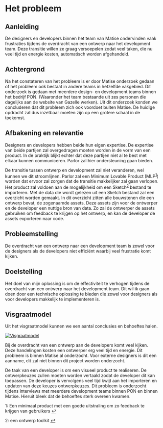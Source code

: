# Het probleem

## Aanleiding

De designers en developers binnen het team van Matise ondervinden vaak frustraties tijdens de overdracht van een ontwerp naar het development team. Deze transitie willen ze graag versoepelen zodat veel taken, die nu veel tijd en energie kosten, automatisch worden afgehandeld.

## Achtergrond

Na het constateren van het probleem is er door Matise onderzoek gedaan of het probleem ook bestaat in andere teams in hetzelfde vakgebied. Dit onderzoek is gedaan met meerdere design- en development teams binnen het bedrijf PON. (Waaronder het team bestaande uit zes personen die dagelijks aan de website van Gazelle werken). Uit dit onderzoek konden we concluderen dat dit probleem zich ook voordoet buiten Matise. De huidige opdracht zal dus inzetbaar moeten zijn op een grotere schaal in de toekomst.

## Afbakening en relevantie

Designers en developers hebben beide hun eigen expertise. De expertise van beide partijen zal overgedragen moeten worden in de vorm van een product. In de praktijk blijkt echter dat deze partijen niet al te best met elkaar kunnen communiceren. Parlor zal hier ondersteuning gaan bieden.  

De transitie tussen ontwerp en development zal niet veranderen, wel kunnen we dit stroomlijnen. Parlor zal een Minimum Lovable Product (MLP<sup id="MLP_text">[1](#MLP)</sup>) worden dat ervoor zal zorgen dat de transitie makkelijker zal gaan verlopen. Het product zal voldoen aan de mogelijkheid om een Sketch<sup id="Sketch_text">[2](#Sketch)</sup> bestand te importeren. Met de data die wordt gelezen uit een Sketch bestand zal een overzicht worden gemaakt. In dit overzicht zitten alle bouwstenen die een ontwerp bevat, de zogenaamde assets. Deze assets zijn voor de ontwerper en de developer een nuttige bron van data. Zo zal de ontwerper de assets gebruiken om feedback te krijgen op het ontwerp, en kan de developer de assets exporteren naar code.


## Probleemstelling

De overdracht van een ontwerp naar een development team is zowel voor de designers als de developers niet efficiënt waarbij veel frustratie komt kijken.

## Doelstelling

Het doel van mijn oplossing is om de effectiviteit te verhogen tijdens de overdracht van een ontwerp naar het development team. Dit wil ik gaan doen door een technische oplossing te bieden die zowel voor designers als voor developers makkelijk te implementeren is.

## Visgraatmodel

Uit het visgraatmodel kunnen we een aantal conclusies en behoeftes halen.

<a href="/Visgraatmodel.png" target="_blank">![Visgraatmodel](/Visgraatmodel.png)</a>

Bij de overdracht van een ontwerp aan de developers komt veel kijken. Deze handelingen kosten een ontwerper erg veel tijd en energie. Dit probleem is binnen Matise al onderzocht. Voor externe designers is dit een aanname, dit zal niet binnen dit project worden onderzocht.

De taak van een developer is om een visueel product te realiseren. De ontwerpkeuzes zullen moeten worden vertaald zodat de developer dit kan toepassen. De developer is vervolgens veel tijd kwijt aan het importeren en updaten van deze keuzes ontwerpkeuzes. Dit probleem is onderzocht tijdens interviews met meerdere development teams binnen PON en binnen Matise. Hieruit bleek dat de behoeftes sterk overeen kwamen.

<a name="MLP">1</a>: Een minimaal product met een goede uitstraling om zo feedback te krijgen van gebruikers [↩](#MLP_text)

<a name="Sketch">2</a>: een ontwerp toolkit [↩](#Sketch_text)
